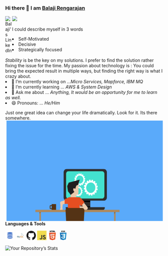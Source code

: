 ### Hi there 👋 I am <a href="mailto:balaji.rengarajan@outlook.com">Balaji Rengarajan</a>
<a href="https://www.linkedin.com/in/brenga/">
  <img align="left" alt="Balaji's LinkedIn" width="22px" src="https://raw.githubusercontent.com/peterthehan/peterthehan/master/assets/linkedin.svg" />
</a>
<img src="https://komarev.com/ghpvc/?username=balajirengarajan" />
<!--
![Hits](https://hitcounter.pythonanywhere.com/count/tag.svg?url=https://github.com/Tanu-N-Prabhu/Python)
-->

I could describe myself in 3 words
<li>Self-Motivated</li>
<li>Decisive</li>
<li>Strategically focused</li> 

<br />
<I>Stability</I> is be the key on my solutions. I prefer to find the solution rather fixing the issue for the time. My passion about technology is : You could bring the expected result in multiple ways, but finding the right way is what I crazy about.


<li> 🔭 I’m currently working on ...<I>Micro Services, Mapforce, IBM MQ </I> </li>
        <li> 🌱 I’m currently learning ... <I>AWS & System Design </I> </li>
        <li> 💬 Ask me about ... <I>Anything, It would be an opportunity for me to learn as well. </I> </li>
        <li> 😄 Pronouns: ... <I>He/Him </I> </li>

Just one great idea can change your life dramatically. Look for it. Its there somewhere.
        <img align="right" alt="GIF" src="https://github.com/balajirengarajan/balajirengarajan/blob/main/Master.gif" width="500" height="320" />


<br />

<b>**Languages & Tools**</b>

<code><img height="30" src="https://raw.githubusercontent.com/github/explore/80688e429a7d4ef2fca1e82350fe8e3517d3494d/topics/sql/sql.png"></code>
<code><img height="30" src="https://raw.githubusercontent.com/github/explore/80688e429a7d4ef2fca1e82350fe8e3517d3494d/topics/mysql/mysql.png"></code>
<code><img height="30" src="https://raw.githubusercontent.com/github/explore/80688e429a7d4ef2fca1e82350fe8e3517d3494d/topics/github/github.png"></code>
<code><img height="30" src="https://raw.githubusercontent.com/github/explore/80688e429a7d4ef2fca1e82350fe8e3517d3494d/topics/javascript/javascript.png"></code>
<code><img height="30" src="https://raw.githubusercontent.com/github/explore/80688e429a7d4ef2fca1e82350fe8e3517d3494d/topics/html/html.png"></code>
<code><img height="30" src="https://raw.githubusercontent.com/github/explore/80688e429a7d4ef2fca1e82350fe8e3517d3494d/topics/css/css.png"></code>


![Your Repository’s Stats](https://github-readme-stats.vercel.app/api?username=balajirengarajan&show_icons=true)

<!--
![Your Repository's Stats](https://github-readme-stats.vercel.app/api/top-langs/?username=balajirengarajan=blue-green)

**balajirengarajan/balajirengarajan** is a ✨ _special_ ✨ repository because its `README.md` (this file) appears on your GitHub profile.

Here are some ideas to get you started:


-->
